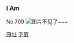 ### I Am
No.709
![图片不见了~~~](https://imgs.xkcd.com/comics/i_am.png)

[原址](https://xkcd.com//709) [下载](https://imgs.xkcd.com/comics/i_am.png)

